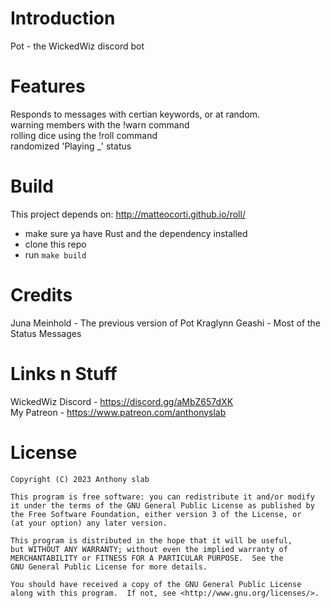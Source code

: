 # Introduction
Pot - the WickedWiz discord bot

# Features
Responds to messages with certian keywords, or at random.  
warning members with the !warn command  
rolling dice using the !roll command  
randomized 'Playing \_' status  

# Build
This project depends on: http://matteocorti.github.io/roll/  

- make sure ya have Rust and the dependency installed
- clone this repo  
- run ``make build``

# Credits
Juna Meinhold - The previous version of Pot 
Kraglynn Geashi - Most of the Status Messages 

# Links n Stuff
WickedWiz Discord - https://discord.gg/aMbZ657dXK  
My Patreon - https://www.patreon.com/anthonyslab  

# License
```
Copyright (C) 2023 Anthony slab

This program is free software: you can redistribute it and/or modify
it under the terms of the GNU General Public License as published by
the Free Software Foundation, either version 3 of the License, or
(at your option) any later version.

This program is distributed in the hope that it will be useful,
but WITHOUT ANY WARRANTY; without even the implied warranty of
MERCHANTABILITY or FITNESS FOR A PARTICULAR PURPOSE.  See the
GNU General Public License for more details.

You should have received a copy of the GNU General Public License
along with this program.  If not, see <http://www.gnu.org/licenses/>.
```
